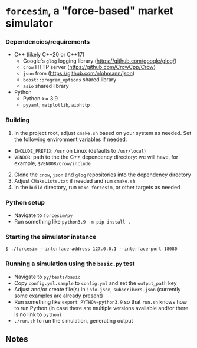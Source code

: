 # `forcesim`, a "force-based" market simulator

### Dependencies/requirements

* C++ (likely C++20 or C++17)
  * Google's `glog` logging library (https://github.com/google/glog/)
  * `crow` HTTP server (https://github.com/CrowCpp/Crow)
  * `json` from (https://github.com/nlohmann/json)
  * `boost::program_options` shared library
  * `asio` shared library
* Python
  * Python >= 3.9
  * `pyyaml`, `matplotlib`, `aiohttp`

### Building


1. In the project root, adjust `cmake.sh` based on your system as needed.
Set the following environment variables if needed:

 * `INCLUDE_PREFIX`: `/usr` on Linux (defaults to `/usr/local`)
 * `VENDOR`: path to the the C++ dependency directory: we will have, for example,
`$VENDOR/Crow/include`

2. Clone the `crow`, `json` and `glog` repositories into the dependency directory
3. Adjust `CMakeLists.txt` if needed and run `cmake.sh`
4. In the `build` directory, run `make forcesim`, or other targets as needed

### Python setup

* Navigate to `forcesim/py`
* Run something like `python3.9 -m pip install .`

### Starting the simulator instance

`$ ./forcesim --interface-address 127.0.0.1 --interface-port 18080`

### Running a simulation using the `basic.py` test

* Navigate to `py/tests/basic`
* Copy `config.yml.sample` to `config.yml` and set the `output_path` key
* Adjust and/or create file(s) in `info-json`, `subscribers-json` (currently
some examples are already present)
* Run something like `export PYTHON=python3.9` so that `run.sh` knows how
to run Python (in case there are multiple versions available and/or there
is no link to `python`)
* `./run.sh` to run the simulation, generating output

## Notes

